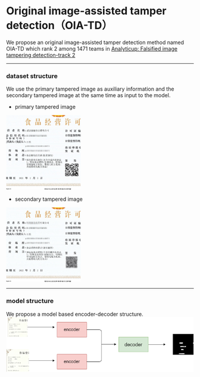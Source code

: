 # Original image-assisted tamper detection（OIA-TD）
We propose an original image-assisted tamper detection method named OIA-TD which rank 2 among  1471 teams in [Analyticup: Falsified image tampering detection-track 2](https://tianchi.aliyun.com/competition/entrance/531812/rankingList)


* * *

### dataset structure
We use the primary tampered image as auxiliary information and the secondary tampered image at the same time as input to the model.

* primary tampered image
<img src="./figures/tam_1.png" width="200" height="200"/>

* secondary tampered image
<img src="./figures/tam_2.png" width="200" height="200"/>

* * *
### model structure

We propose a model based encoder-decoder structure.
<img src="./figures/tam_3.png" />
